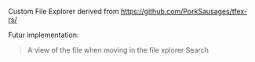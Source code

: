 Custom File Explorer derived from https://github.com/PorkSausages/tfex-rs/

Futur implementation:

> A view of the file when moving in the file xplorer
> Search


